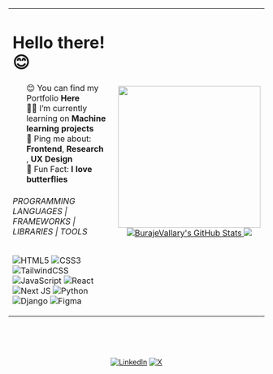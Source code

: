 <table>
  <tr>
    <td>
      <h1>Hello there!😊</h2>
</h1>
<ul style="list-style: none;">
  <li>😊 You can find my Portfolio <b>Here</b></li>
  <li>👨‍💻 I’m currently learning on  <b> Machine learning projects</b></li>
  <li>💬 Ping me about: <b>Frontend</b>, <b>Research </b></li>, <b> UX Design </b></li>
  <li>🦋 Fun Fact: <b>I love butterflies </b></li>
</ul>
  
 ###### PROGRAMMING LANGUAGES | FRAMEWORKS | LIBRARIES | TOOLS </br>
![HTML5](https://img.shields.io/badge/-HTML5-000000?style=for-the-badge&logo=HTML5)
![CSS3](https://img.shields.io/badge/-CSS3-000000?style=for-the-badge&logo=CSS3)
![TailwindCSS](https://img.shields.io/badge/tailwindcss-000000?style=for-the-badge&logo=tailwind-css&logoColor=white)
![JavaScript](https://img.shields.io/badge/-JavaScript-000000?style=for-the-badge&logo=javascript)
![React](https://img.shields.io/badge/-React-000000?style=for-the-badge&logo=react)
![Next JS](https://img.shields.io/badge/Next-black?style=for-the-badge&logo=next.js&logoColor=white)
![Python](https://img.shields.io/badge/-Python-000000?style=for-the-badge&logo=python)
![Django](https://img.shields.io/badge/-Django-000000?style=for-the-badge&logo=django)
![Figma](http://img.shields.io/badge/-Figma-000000?style=for-the-badge&logo=figma)


</p>
      </td>   
     <td>
<div align=center>
  <a href="#" title="Trungquandev">
    <img width="280" src="[https://github-readme-stats.vercel.app/api/top-langs/?username=Vallary-Buraje](https://github-readme-stats.vercel.app/api?username=BurajeVallary)&hide=c%23,powershell,Mathematica,Ruby,Objective-C,Objective-C%2b%2b,Cuda&title_color=ffffff&text_color=ffffff&icon_color=61dafb&bg_color=000000&langs_count=8&layout=compact&border_color=61dafb&hide_border=true" />
    <br/>
  </a>
  <a href="#" title="Trungquandev">
    <img src="https://github-readme-stats.vercel.app/api?username=BurajeVallary&show_icons=true&count_private=true&hide_border=true" alt="BurajeVallary's GitHub Stats" />
 <img src="https://github-readme-streak-stats.herokuapp.com/?user=BurajeVallary"/>
  </a>
</div>
     </td>
   </tr>
</table>
<br/><br/><br/>

<div align="center">


<a href="https://www.linkedin.com/in/vallary-buraje/" target="_blank"><img src="https://img.shields.io/badge/LinkedIn-%230077B5.svg?&style=flat-square&logo=linkedin&logoColor=white" alt="LinkedIn"></a>
<a href="https://x.com/Vallary_Buraje" target="_blank">
  <img src="https://img.shields.io/badge/X-000000?style=flat-square&logo=x&logoColor=white" alt="X">
</a>

</a>

</div>
